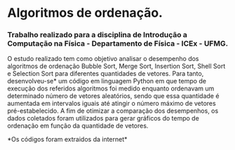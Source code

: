 <h1>Algoritmos de ordenação.</h1>

<h3>Trabalho realizado para a disciplina de Introdução a Computação na Física - Departamento de Física - ICEx - UFMG.</h3>

O estudo realizado tem como objetivo analisar o desempenho dos algoritmos de ordenação Bubble Sort, Merge Sort, Insertion Sort, Shell Sort  e Selection Sort  para diferentes quantidades de vetores. Para tanto, desenvolveu-se&#42; um código em linguagem Python em que tempo de execução dos referidos algoritmos foi medido enquanto ordenavam um determinado número de vetores aleatórios, sendo que essa quantidade é aumentada em intervalos iguais até atingir o número máximo de vetores pré-estabelecido. A fim de otimizar a comparação dos desempenhos, os dados coletados foram utilizados para gerar gráficos do tempo de ordenação em função da quantidade de vetores.


&#42;Os códigos foram extraidos da internet&#42;
